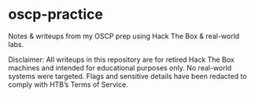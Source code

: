 # oscp-practice
Notes &amp; writeups from my OSCP prep using Hack The Box &amp; real-world labs.

Disclaimer: All writeups in this repository are for retired Hack The Box machines and intended for educational purposes only. No real-world systems were targeted. Flags and sensitive details have been redacted to comply with HTB’s Terms of Service.

